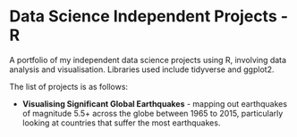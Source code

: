 # Data Science Independent Projects - R
A portfolio of my independent data science projects using R, involving data analysis and visualisation. Libraries used include tidyverse and ggplot2.

The list of projects is as follows:

* __Visualising Significant Global Earthquakes__ - mapping out earthquakes of magnitude 5.5+ across the globe between 1965 to 2015, particularly looking at countries that suffer the most earthquakes.

